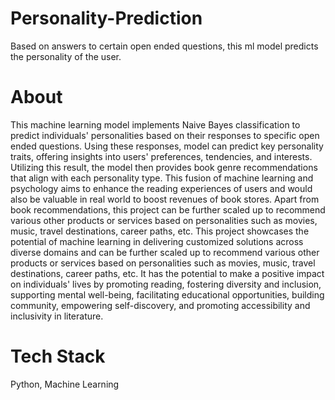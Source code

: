 # Personality-Prediction
Based on answers to certain open ended questions, this ml model predicts the personality of the user.

# About
This machine learning model implements Naive Bayes classification to predict individuals' personalities based on their
responses to specific open ended questions. Using these responses, model can predict key personality traits, offering
insights into users' preferences, tendencies, and interests. Utilizing this result, the model then provides book genre
recommendations that align with each personality type. This fusion of machine learning and psychology aims to
enhance the reading experiences of users and would also be valuable in real world to boost revenues of book stores.
Apart from book recommendations, this project can be further scaled up to recommend various other products or
services based on personalities such as movies, music, travel destinations, career paths, etc.
This project showcases the potential of machine learning in delivering customized solutions across diverse domains and can be further scaled up to recommend various other products or services based on personalities such as movies, music, travel destinations, career paths, etc.
It has the potential to make a positive impact on individuals' lives by promoting reading, fostering diversity and inclusion, supporting mental well-being, facilitating educational opportunities, building community, empowering self-discovery, and promoting accessibility and inclusivity in literature.

# Tech Stack
Python, 
Machine Learning
